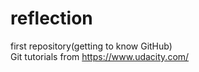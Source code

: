 # reflection
first repository(getting to know GitHub)
<br>
Git tutorials from https://www.udacity.com/
